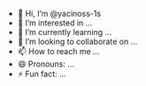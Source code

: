 - 👋 Hi, I’m @yacinoss-1s
- 👀 I’m interested in ...
- 🌱 I’m currently learning ...
- 💞️ I’m looking to collaborate on ...
- 📫 How to reach me ...
- 😄 Pronouns: ...
- ⚡ Fun fact: ...

<!---
yacinoss-1s/yacinoss-1s is a ✨ special ✨ repository because its `README.md` (this file) appears on your GitHub profile.
You can click the Preview link to take a look at your changes.
--->
